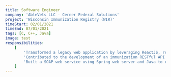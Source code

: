 ```yaml
---
title: Software Engineer
company: 'AbleVets LLC - Cerner Federal Solutions'
project: 'Wisconsin Immunization Registry (WIR)'
timeStart: 02/01/2021
timeEnd: 07/01/2021
tags: [C, C++, Java]
image: test
responsibilities:
    [
        'Transformed a legacy web application by leveraging ReactJS, react-router, axios-http, and the Bootstrap library to create a modern and intuitive user interface',
        'Contributed to the development of an immunization RESTful API service using Spring with Java',
        'Built a SOAP web service using Spring web server and Java to receive, process, and respond to SOAP messages, adhering to HL7 FHIR specification for handling healthcare data',
    ]
---
```


